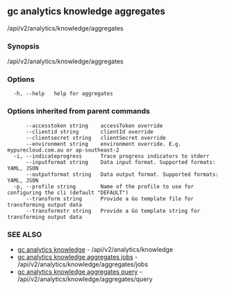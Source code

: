 ## gc analytics knowledge aggregates

/api/v2/analytics/knowledge/aggregates

### Synopsis

/api/v2/analytics/knowledge/aggregates

### Options

```
  -h, --help   help for aggregates
```

### Options inherited from parent commands

```
      --accesstoken string    accessToken override
      --clientid string       clientId override
      --clientsecret string   clientSecret override
      --environment string    environment override. E.g. mypurecloud.com.au or ap-southeast-2
  -i, --indicateprogress      Trace progress indicators to stderr
      --inputformat string    Data input format. Supported formats: YAML, JSON
      --outputformat string   Data output format. Supported formats: YAML, JSON
  -p, --profile string        Name of the profile to use for configuring the cli (default "DEFAULT")
      --transform string      Provide a Go template file for transforming output data
      --transformstr string   Provide a Go template string for transforming output data
```

### SEE ALSO

* [gc analytics knowledge](gc_analytics_knowledge.html)	 - /api/v2/analytics/knowledge
* [gc analytics knowledge aggregates jobs](gc_analytics_knowledge_aggregates_jobs.html)	 - /api/v2/analytics/knowledge/aggregates/jobs
* [gc analytics knowledge aggregates query](gc_analytics_knowledge_aggregates_query.html)	 - /api/v2/analytics/knowledge/aggregates/query


